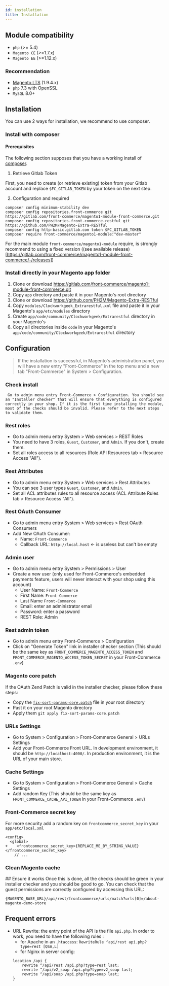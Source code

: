 ```yaml
---
id: installation
title: Installation
---
```


## Module compatibility

- `php` (>= 5.4)
- `Magento CE` (>=1.7.x)
- `Magento EE` (>=1.12.x)

### Recommendation

- [Magento LTS](https://github.com/OpenMage/magento-lts) (1.9.4.x)
- `php` 7.3 with OpenSSL
- `MySQL` 8.0+

## Installation

You can use 2 ways for installation, we recommend to use composer.
### Install with composer

#### Prerequisites

The following section supposes that you have a working install of [composer](https://getcomposer.org/download/).

1. Retrieve Gitlab Token

First, you need to create (or retrieve existing) token from your Gitlab account and replace `$FC_GITLAB_TOKEN` by your token on the next step.

2. Configuration and required

```
composer config minimum-stability dev
composer config repositories.front-commerce git https://gitlab.com/front-commerce/magento1-module-front-commerce.git
composer config repositories.front-commerce-restful git https://github.com/PH2M/Magento-Extra-RESTful
composer config http-basic.gitlab.com token $FC_GITLAB_TOKEN
composer require front-commerce/magento1-module:"dev-master"
```
For the main module `front-commerce/magento1-module` require, is strongly recommend to using a fixed version ((see available release)[https://gitlab.com/front-commerce/magento1-module-front-commerce/-/releases])


### Install directly in your Magento app folder

1. Clone or download https://gitlab.com/front-commerce/magento1-module-front-commerce.git
2. Copy `app` directory and paste it in your Magento's root directory
3. Clone or download https://github.com/PH2M/Magento-Extra-RESTful
4. Copy `modules/Clockworkgeek_Extrarestful.xml` file and paste it in your Magento's `app/etc/modules` directory
5. Create `app/code/community/Clockworkgeek/Extrarestful` directory in your Magento's
6. Copy all directories inside `code` in your Magento's `app/code/community/Clockworkgeek/Extrarestful` directory

## Configuration
<blockquote class="note">
If the installation is successful, in Magento's administration panel, you will have a new entry "Front-Commerce" in the top menu and a new tab "Front-Commerce" in System > Configuration.
</blockquote>

### **Check install**

     Go to admin menu entry Front-Commerce > Configuration. You should see an "Installer checker" that will ensure that everything is configured correctly in your shop. If it is the first time installing the module, most of the checks should be invalid. Please refer to the next steps to validate them.

### **Rest roles**

  - Go to admin menu entry System > Web services > REST Roles
  - You need to have 3 roles, `Guest`, `Customer`, and `Admin`. If you don't, create them.
  - Set all roles access to all resources (Role API Resources tab > Resource Access "All").

### **Rest Attributes**

  - Go to admin menu entry System > Web services > Rest Attributes
  - You can see 3 user types `Guest`, `Customer`, and `Admin`. 
  - Set all ACL attributes rules to all resource access (ACL Attribute Rules tab > Resource Access "All").

### **Rest OAuth Consumer**

  - Go to admin menu entry System > Web services > Rest OAuth Consumers
  - Add New OAuth Consumer:
    - Name: `Front-Commerce`
    - Callback URL: `http://local.host` <- is useless but can't be empty

### **Admin user**

  - Go to admin menu entry System > Permissions > User
  - Create a new user (only used for Front-Commerce's embedded payments feature, users will never interact with your shop using this account)
    - User Name: `Front-Commerce`
    - First Name: `Front-Commerce`
    - Last Name `Front-Commerce`
    - Email: enter an administrator email
    - Password: enter a password
    - REST Role: Admin

### **Rest admin token**

  - Go to admin menu entry Front-Commerce > Configuration
  - Click on "Generate Token" link in installer checker section (This should be the same key as `FRONT_COMMERCE_MAGENTO_ACCESS_TOKEN` and `FRONT_COMMERCE_MAGENTO_ACCESS_TOKEN_SECRET` in your Front-Commerce `.env`)

### **Magento core patch**

  If the OAuth Zend Patch is valid in the installer checker, please follow these steps:
  - Copy the [`fix-sort-params-core.patch`](https://gitlab.com/front-commerce/magento1-module-front-commerce/blob/master/fix-sort-params-core.patch) file in your root directory
  - Past it on your root Magento directory
  - Apply them `git apply fix-sort-params-core.patch`
  
### **URLs Settings**

  - Go to System > Configuration > Front-Commerce General > URLs Settings
  - Add your Front-Commerce Front URL. In development environment, it should be `http://localhost:4000/`. In production environment, it is the URL of your main store.

### **Cache Settings**

  - Go to System > Configuration > Front-Commerce General > Cache Settings
  - Add random Key (This should be the same key as `FRONT_COMMERCE_CACHE_API_TOKEN` in your Front-Commerce `.env`)

### **Front-Commerce secret key**

  For more security add a random key on `frontcommerce_secret_key` in your `app/etc/local.xml`

  ```
  <config>
    <global>
  +    <frontcommerce_secret_key>{REPLACE_ME_BY_STRING_VALUE}</frontcommerce_secret_key>
      // ...
  ```
### **Clean Magento cache**

## Ensure it works
Once this is done, all the checks should be green in your installer checker and you should be good to go. You can check that the guest permissions are correctly configured by accessing this URL:

`{MAGENTO_BASE_URL}/api/rest/frontcommerce/urls/match?urls[0]=/about-magento-demo-store`

## Frequent errors
- URL Rewrite: the entry point of the API is the file `api.php`. In order to work, you need to have the following rules :
    - for Apache in an `.htaccess`: `RewriteRule ^api/rest api.php?type=rest [QSA,L]`
    - for Nginx in server config:
    ```
    location /api {
        rewrite ^/api/rest /api.php?type=rest last;
        rewrite ^/api/v2_soap /api.php?type=v2_soap last;
        rewrite ^/api/soap /api.php?type=soap last;
    }
    ```